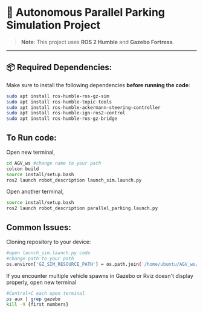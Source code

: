 # 🚗 Autonomous Parallel Parking Simulation Project

> **Note**: This project uses **ROS 2 Humble** and **Gazebo Fortress**.

---

## 📦 Required Dependencies:

Make sure to install the following dependencies **before running the code**:

```bash
sudo apt install ros-humble-ros-gz-sim
sudo apt install ros-humble-topic-tools
sudo apt install ros-humble-ackermann-steering-controller
sudo apt install ros-humble-ign-ros2-control
sudo apt install ros-humble-ros-gz-bridge
```
## To Run code: 

Open new terminal,

```bash
cd AGV_ws #change name to your path
colcon build
source install/setup.bash
ros2 launch robot_description launch_sim.launch.py
```
Open another terminal,

```bash
source install/setup.bash
ros2 launch robot_description parallel_parking.launch.py
```

## Common Issues:
Cloning repository to your device: 

```bash
#open launch_sim.launch.py code
#change path to your path
os.environ['GZ_SIM_RESOURCE_PATH'] = os.path.join('/home/ubuntu/AGV_ws/src')
```

If you encounter multiple vehicle spawns in Gazebo or Rviz doesn't display properly, open new terminal

```bash
#Control+C each open terminal
ps aux | grep gazebo
kill -9 {first numbers}
```
